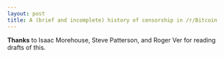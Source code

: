 ```yaml
---
layout: post
title: A (brief and incomplete) history of censorship in /r/Bitcoin
---
```



**Thanks** to Isaac Morehouse, Steve Patterson, and Roger Ver for reading drafts of this.
